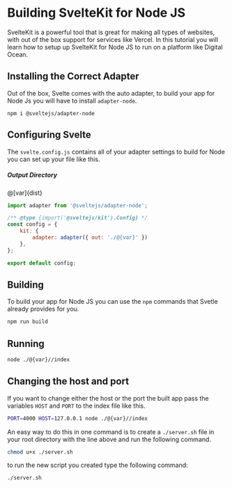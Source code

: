 # Building SvelteKit for Node JS
SvelteKit is a powerful tool that is great for making all types of websites, with out of the box support for services like Vercel. In this tutorial you will learn how to setup up SvelteKit for Node JS to run on a platform like Digital Ocean.

## Installing the Correct Adapter
Out of the box, Svelte comes with the auto adapter, to build your app for Node Js you will have to install `adapter-node`.
```
npm i @sveltejs/adapter-node
```

## Configuring Svelte
The `svelte.config.js` contains all of your adapter settings to build for Node you can set up your file like this.

##### Output Directory
@[var]{dist}

```javascript
import adapter from '@sveltejs/adapter-node';

/** @type {import('@sveltejs/kit').Config} */
const config = {
	kit: {
		adapter: adapter({ out: './@{var}' })
	},
};

export default config;
```

## Building
To build your app for Node JS you can use the `npm` commands that Svetle already provides for you.
```bash
npm run build
```

## Running
```bash
node ./@{var}//index
```

## Changing the host and port
If you want to change either the host or the port the built app pass the variables `HOST` and `PORT` to the index file like this.
```bash
PORT=4000 HOST=127.0.0.1 node ./@{var}//index
```
An easy way to do this in one command is to create a `./server.sh` file in your root directory with the line above and run the following command.
```bash
chmod u+x ./server.sh
```
to run the new script you created type the following command:
```bash
./server.sh
```